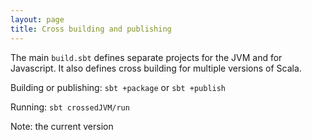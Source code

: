 ```yaml
---
layout: page
title: Cross building and publishing
---
```


The main `build.sbt` defines separate projects for the JVM and for Javascript.  It also defines cross building for multiple versions of Scala.

Building or publishing:  `sbt +package` or  `sbt +publish`

Running: `sbt crossedJVM/run`

Note:  the current version
